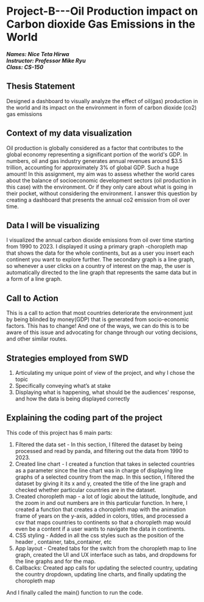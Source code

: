 # Project-B---Oil Production impact on Carbon dioxide Gas Emissions in the World

***Names: Nice Teta Hirwa*** <br />
***Instructor: Professor Mike Ryu*** <br />
***Class: CS-150*** <br />


## Thesis Statement
Designed a dashboard to visually analyze the effect of oil(gas) production in the world and its impact on the environment in
form of carbon dioxide (co2) gas emissions

## Context of my data visualization
Oil production is globally considered as a factor that contributes to the global economy representing a significant portion of the world's GDP.
In numbers,  oil and gas industry generates annual revenues around $3.5 trillion, accounting for approximately 3% of global GDP. Such
a huge amount! In this assignment, my aim was to assess whether the world cares about the balance of
socioeconomic development sectors (oil production in this case) with the environment. Or if they only care about what is going in their pocket,
without considering the environment. I answer this question by creating a dashboard that presents the annual co2 emission from oil over time.

## Data I will be visualizing
I visualized the annual carbon dioxide emissions from oil over time starting from 1990 to 2023. 
I displayed it using a primary graph -choropleth map that shows the data for the whole continents, but as a user you 
insert each continent you want to explore further. The secondary graph is a line graph, so whenever a user clicks on a country
of interest on the map, the user is automatically directed to the line graph that represents the same data
but in a form of a line graph.

## Call to Action
This is a call to action that most countries deteriorate the environment just by being blinded by money(GDP) that is generated from socio-economic factors.
This has to change! And one of the ways, we can do this is to be aware of this issue and advocating for change through our voting decisions,
and other similar routes.


## Strategies employed from SWD
1.  Articulating my unique point of view of the project, and why I chose the topic
2. Specifically conveying what’s at stake
3. Displaying what is happening, what should be the audiences' response, and how the data is being displayed correctly

## Explaining the coding part of the project
This code of this project has 6 main parts:
1. Filtered the data set - In this section, I filtered the dataset by being processed and read by panda, and filtering out 
the data from 1990 to 2023.
2. Created line chart - I created a function that takes in selected countries as a parameter since the line chart was in charge of displaying
line graphs of a selected country from the map. In this section, I filtered the dataset by giving it its x and y, created the title of the line graph 
and checked whether particular countries are in the dataset. 
3. Created choropleth map - a lot of logic about the latitude, longitude, and the zoom in and out numbers are in this particular function.
In here, I created a function that creates a choropleth map with the animation frame of years on the y-axis, added in colors, titles, and 
processed a csv that maps countries to continents so that a choropleth map would even be a content if a user wants to navigate the data in
continents.
4. CSS styling - Added in all the css styles such as the position of the header , container, tabs_container, etc
5. App layout - Created tabs for the switch from the choropleth map to line graph, created the UI and UX interface such as tabs, and
dropdowns for the line graphs and for the map.
6. Callbacks: Created app calls for updating the selected country, updating the country dropdown, updating line charts, 
and finally updating the choropleth map

And I finally called the main() function to run the code.


